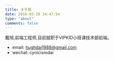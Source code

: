 ```yaml
---
title: 关于我
date: 2016-03-28 14:47:54
type: "about"
comments: false
---
```

戴旭,前端工程师,目前就职于VIPKID小班课技术部前端。
* email:    hughdai1988@gmail.com
* wechat:   cynicismdai
